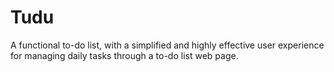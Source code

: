 # Tudu
A functional to-do list, with a simplified and highly effective user experience for managing daily tasks through a to-do list web page.
